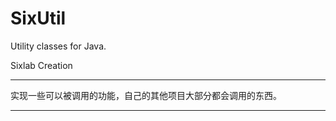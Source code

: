 SixUtil
=======

Utility classes for Java.

Sixlab Creation

-------------------------------

实现一些可以被调用的功能，自己的其他项目大部分都会调用的东西。

-------------------------------